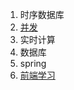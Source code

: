 1. 时序数据库
2. [并发](https://github.com/yanbinghui/doc/blob/master/concurrent/index.md)
3. 实时计算
4. 数据库
5. spring
6. [前端学习](https://github.com/yanbinghui/doc/blob/master/frontend/index.md)
